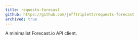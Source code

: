 ```yaml
---
title: requests-forecast
github: https://github.com/jefftriplett/requests-forecast
archived: true
---
```


A minimalist Forecast.io API client.
